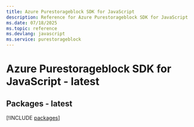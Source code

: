 ```yaml
---
title: Azure Purestorageblock SDK for JavaScript
description: Reference for Azure Purestorageblock SDK for JavaScript
ms.date: 07/18/2025
ms.topic: reference
ms.devlang: javascript
ms.service: purestorageblock
---
```

# Azure Purestorageblock SDK for JavaScript - latest
## Packages - latest
[!INCLUDE [packages](purestorageblock-index.md)]